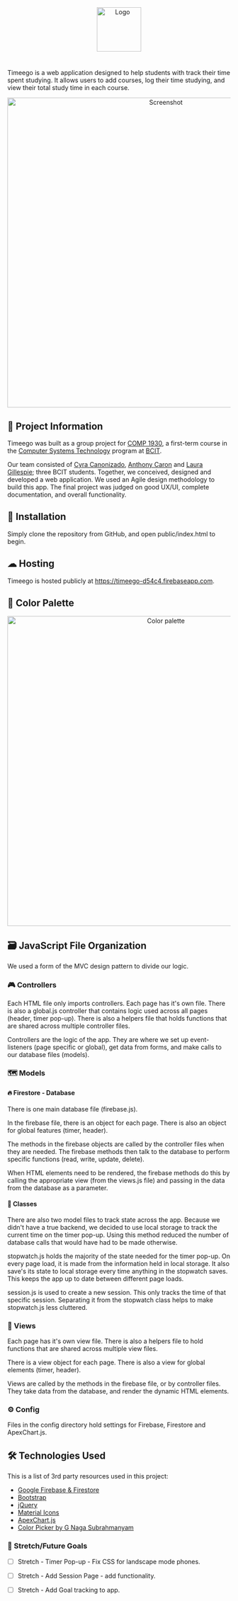 <div align="center">
  <img alt="Logo" src="https://timeego-d54c4.firebaseapp.com/images/logo/blue.png" height="100px"/>
</div>

# 

Timeego is a web application designed to help students with track their time spent studying. It allows users to add courses, log their time studying, and view their total study time in each course.


<div align="center">
  <img alt="Screenshot" src="./public/images/timeego.png" width="700px"/>
</div>

## 📌 Project Information

Timeego was built as a group project for [COMP 1930](https://www.bcit.ca/study/outlines/20193045320), a first-term course in the [Computer Systems Technology](https://www.bcit.ca/study/programs/5500dipma#courses) program at [BCIT](https://www.bcit.ca).

Our team consisted of [Cyra Canonizado](https://github.com/ccanoz), [Anthony Caron](https://github.com/antcar112) and [Laura Gillespie](https://github.com/legillespie5); three BCIT students. Together, we conceived, designed and developed a web application. We used an Agile design methodology to build this app. The final project was judged on good UX/UI, complete documentation, and overall functionality.

## 📂 Installation

Simply clone the repository from GitHub, and open public/index.html to begin.

## ☁ Hosting

Timeego is hosted publicly at https://timeego-d54c4.firebaseapp.com.

## 🎨 Color Palette

<div align="center">
  <img alt="Color palette" src="./public/images/colors.jpg" width="700px"/>
</div>

## 🗃 JavaScript File Organization

We used a form of the MVC design pattern to divide our logic.

### 🎮 Controllers

Each HTML file only imports controllers. Each page has it's own file. There is also a global.js controller that contains logic used across all pages (header, timer pop-up). There is also a helpers file that holds functions that are shared across multiple controller files.

Controllers are the logic of the app. They are where we set up event-listeners (page specific or global), get data from forms, and make calls to our database files (models).

### 🗺 Models

#### 🔥 Firestore - Database

There is one main database file (firebase.js).

In the firebase file, there is an object for each page. There is also an object for global features (timer, header).

The methods in the firebase objects are called by the controller files when they are needed. The firebase methods then talk to the database to perform specific functions (read, write, update, delete).

When HTML elements need to be rendered, the firebase methods do this by calling the appropriate view (from the views.js file) and passing in the data from the database as a parameter.

#### 🧱 Classes

There are also two model files to track state across the app. Because we didn't have a true backend, we decided to use local storage to track the current time on the timer pop-up. Using this method reduced the number of database calls that would have had to be made otherwise.

stopwatch.js holds the majority of the state needed for the timer pop-up. On every page load, it is made from the information held in local storage. It also save's its state to local storage every time anything in the stopwatch saves. This keeps the app up to date between different page loads.

session.js is used to create a new session. This only tracks the time of that specific session. Separating it from the stopwatch class helps to make stopwatch.js less cluttered.

### 🔭 Views

Each page has it's own view file. There is also a helpers file to hold functions that are shared across multiple view files.

There is a view object for each page. There is also a view for global elements (timer, header).

Views are called by the methods in the firebase file, or by controller files. They take data from the database, and render the dynamic HTML elements.

### ⚙ Config

Files in the config directory hold settings for Firebase, Firestore and ApexChart.js.

## 🛠 Technologies Used

This is a list of 3rd party resources used in this project:

* [Google Firebase & Firestore](https://firebase.google.com/)
* [Bootstrap](https://getbootstrap.com/)
* [jQuery](https://jquery.com/)
* [Material Icons](https://material.io/resources/icons/?style=baseline)
* [ApexChart.js](https://apexcharts.com/)
* [Color Picker by G Naga Subrahmanyam](https://codepen.io/GNSubrahmanyam/pen/OpmMjN)


### 🏁 Stretch/Future Goals
* [ ] Stretch - Timer Pop-up - Fix CSS for landscape mode phones.
* [ ] Stretch - Add Session Page - add functionality.
* [ ] Stretch - Add Goal tracking to app.




